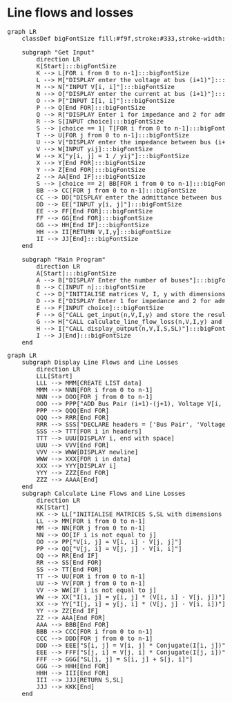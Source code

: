 <script type="module">
	import mermaid from 'https://cdn.jsdelivr.net/npm/mermaid@11.4/dist/mermaid.esm.min.mjs';
	mermaid.initialize({
		startOnLoad: true,
		theme: 'light'
	});
</script>

# Line flows and losses
<pre class="mermaid">
graph LR
    classDef bigFontSize fill:#f9f,stroke:#333,stroke-width:4px,font-size:20px;
    
    subgraph "Get Input"
        direction LR
        K[Start]:::bigFontSize
        K --> L[FOR i from 0 to n-1]:::bigFontSize
        L --> M["DISPLAY enter the voltage at bus (i+1)"]:::bigFontSize
        M --> N["INPUT V[i, i]"]:::bigFontSize
        N --> O["DISPLAY enter the current at bus (i+1)"]:::bigFontSize
        O --> P["INPUT I[i, i]"]:::bigFontSize
        P --> Q[End FOR]:::bigFontSize
        Q --> R["DISPLAY Enter 1 for impedance and 2 for admittance"]:::bigFontSize
        R --> S[INPUT choice]:::bigFontSize
        S --> |choice == 1| T[FOR i from 0 to n-1]:::bigFontSize
        T --> U[FOR j from 0 to n-1]:::bigFontSize
        U --> V["DISPLAY enter the impedance between bus (i+1) and (j+1)"]:::bigFontSize
        V --> W[INPUT yij]:::bigFontSize
        W --> X["y[i, j] = 1 / yij"]:::bigFontSize
        X --> Y[End FOR]:::bigFontSize
        Y --> Z[End FOR]:::bigFontSize
        Z --> AA[End IF]:::bigFontSize
        S --> |choice == 2| BB[FOR i from 0 to n-1]:::bigFontSize
        BB --> CC[FOR j from 0 to n-1]:::bigFontSize
        CC --> DD["DISPLAY enter the admittance between bus (i+1) and (j+1)"]:::bigFontSize
        DD --> EE["INPUT y[i, j]"]:::bigFontSize
        EE --> FF[End FOR]:::bigFontSize
        FF --> GG[End FOR]:::bigFontSize
        GG --> HH[End IF]:::bigFontSize
        HH --> II[RETURN V,I,y]:::bigFontSize
        II --> JJ[End]:::bigFontSize
    end

    subgraph "Main Program"
        direction LR
        A[Start]:::bigFontSize
        A --> B["DISPLAY Enter the number of buses"]:::bigFontSize
        B --> C[INPUT n]:::bigFontSize
        C --> D["INITIALISE matrices V, I, y with dimensions (n, n)"]:::bigFontSize
        D --> E["DISPLAY Enter 1 for impedance and 2 for admittance"]:::bigFontSize
        E --> F[INPUT choice]:::bigFontSize
        F --> G["CALL get_input(n,V,I,y) and store the result into V,I,y"]:::bigFontSize
        G --> H["CALL calculate_line_flow_loss(n,V,I,y) and store the result into S and SL"]:::bigFontSize
        H --> I["CALL display_output(n,V,I,S,SL)"]:::bigFontSize
        I --> J[End]:::bigFontSize
    end
</pre>

<pre class="mermaid">
graph LR
    subgraph Display Line Flows and Line Losses
        direction LR
        LLL[Start]
        LLL --> MMM[CREATE LIST data]
        MMM --> NNN[FOR i from 0 to n-1]
        NNN --> OOO[FOR j from 0 to n-1]
        OOO --> PPP["ADD Bus Pair (i+1)-(j+1), Voltage V[i, j], Current I[i, j], Line Flow S[i, j], Line Loss SL[i, j] TO data"]
        PPP --> QQQ[End FOR]
        QQQ --> RRR[End FOR]
        RRR --> SSS["DECLARE headers = ['Bus Pair', 'Voltage', 'Current', 'Line Flow', 'Line Loss']"]
        SSS --> TTT[FOR i in headers]
        TTT --> UUU[DISPLAY i, end with space]
        UUU --> VVV[End FOR]
        VVV --> WWW[DISPLAY newline]
        WWW --> XXX[FOR i in data]
        XXX --> YYY[DISPLAY i]
        YYY --> ZZZ[End FOR]
        ZZZ --> AAAA[End]
    end
    subgraph Calculate Line Flows and Line Losses
        direction LR
        KK[Start]
        KK --> LL["INITIALISE MATRICES S,SL with dimensions (n,n)"]
        LL --> MM[FOR i from 0 to n-1]
        MM --> NN[FOR j from 0 to n-1]
        NN --> OO[IF i is not equal to j]
        OO --> PP["V[i, j] = V[i, i] - V[j, j]"]
        PP --> QQ["V[j, i] = V[j, j] - V[i, i]"]
        QQ --> RR[End IF]
        RR --> SS[End FOR]
        SS --> TT[End FOR]
        TT --> UU[FOR i from 0 to n-1]
        UU --> VV[FOR j from 0 to n-1]
        VV --> WW[IF i is not equal to j]
        WW --> XX["I[i, j] = y[i, j] * (V[i, i] - V[j, j])"]
        XX --> YY["I[j, i] = y[j, i] * (V[j, j] - V[i, i])"]
        YY --> ZZ[End IF]
        ZZ --> AAA[End FOR]
        AAA --> BBB[End FOR]
        BBB --> CCC[FOR i from 0 to n-1]
        CCC --> DDD[FOR j from 0 to n-1]
        DDD --> EEE["S[i, j] = V[i, j] * Conjugate(I[i, j])"]
        EEE --> FFF["S[j, i] = V[j, i] * Conjugate(I[j, i])"]
        FFF --> GGG["SL[i, j] = S[i, j] + S[j, i]"]
        GGG --> HHH[End FOR]
        HHH --> III[End FOR]
        III --> JJJ[RETURN S,SL]
        JJJ --> KKK[End]
    end

</pre>